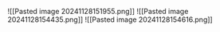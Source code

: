![[Pasted image 20241128151955.png]]
![[Pasted image 20241128154435.png]]
![[Pasted image 20241128154616.png]]
